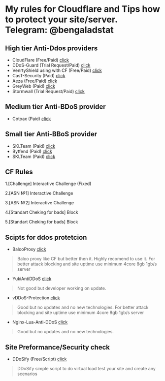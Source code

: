 # My rules for Cloudflare and Tips how to protect your site/server. Telegram: @bengaladstat

## High tier Anti-Ddos providers

- CloudFlare (Free/Paid) <a href="https://www.cloudflare.com/">click</a>	
- DDoS-Guard (Trial Request/Paid) <a href="https://ddos-guard.net/ru">click</a>	
- VenrtyShield using with CF (Free/Paid) <a href="https://ventryshield.net">click</a>
- CasT-Security (Paid) <a href="https://cast-security.ru/">click</a>
- Aeza (Free/Paid) <a href="https://aeza.net/protection">click</a>
- GreyWeb (Paid) <a href="https://my.greywebs.com/order/ddos">click</a>
- Stormwall (Trial Request/Paid) <a href="https://stormwall.pro/">click</a>

## Medium tier Anti-BDoS provider



- Cotoax (Paid) <a href="https://www.cotoax.com/">click</a>	

## Small tier Anti-BBoS provider
- SKLTeam (Paid) <a href="https://skl.team/">click</a>	
- Bytfend (Paid) <a href="https://bytefend.to/">click</a>	
- SKLTeam (Paid) <a href="https://skl.team/">click</a>	



## CF Rules
1.[Challenge] Interactive Challenge (Fixed)

2.[ASN №1] Interactive Challenge

3.[ASN №2] Interactive Challenge 

4.[Standart Cheking for bads] Block 

5.[Standart Cheking for bads] Block

## Scipts for ddos protetcion 

- BalooProxy <a href="https://github.com/41Baloo/balooProxy">click</a>	
> Baloo proxy like CF but better then it. Highly recomend to use it.
For better attack blocking and site uptime use minimum 4core 8gb 1gb/s server
- YukiAntiDDoS <a href="http://github.com/yuk1c/antiddos">click</a>	
> Not good but developer working on update.
- vDDoS-Protection <a href="https://github.com/duy13/vDDoS-Protection">click</a>	
> Good but no updates and no new technologies.
For better attack blocking and site uptime use minimum 4core 8gb 1gb/s server
- Nginx-Lua-Anti-DDoS <a href="https://github.com/C0nw0nk/Nginx-Lua-Anti-DDoS">click</a>	
> Good but no updates and no new technologies.

## Site Preformance/Security check
- DDoSify (Free/Script) <a href="https://github.com/ddosify/ddosify">click</a>	
> DDoSify simple script to do virtual load test your site and create any scenarios

